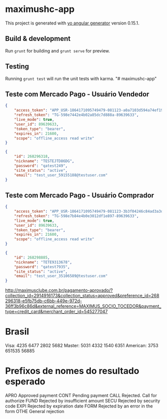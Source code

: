 # maximushc-app

This project is generated with [yo angular generator](https://github.com/yeoman/generator-angular)
version 0.15.1.

## Build & development

Run `grunt` for building and `grunt serve` for preview.

## Testing

Running `grunt test` will run the unit tests with karma.
"# maximushc-app"


## Teste com Mercado Pago - Usuário Vendedor

```json
{
    "access_token": "APP_USR-1864171095749479-081123-a0a7103d594a74ef19efdade99cba1bd__G_C__-89639633",
    "refresh_token": "TG-598e7442e4b02a85dc7d888a-89639633",
    "live_mode": true,
    "user_id": 89639633,
    "token_type": "bearer",
    "expires_in": 21600,
    "scope": "offline_access read write"
}
```

```json
{
    "id": 268296318,
    "nickname": "TESTEJTD86DG",
    "password": "qatest249",
    "site_status": "active",
    "email": "test_user_59155188@testuser.com"
}
```

## Teste com Mercado Pago - Usuário Comprador

```json
{
    "access_token": "APP_USR-1864171095749479-081123-3b3f04246c84ad3a3dd1c17fa4d553e5__J_D__-89639633",
    "refresh_token": "TG-598e7b84e4b0e3012df1e897-89639633",
    "live_mode": true,
    "user_id": 89639633,
    "token_type": "bearer",
    "expires_in": 21600,
    "scope": "offline_access read write"
}
```

```json
{
    "id": 268298885,
    "nickname": "TETE9313678",
    "password": "qatest7935",
    "site_status": "active",
    "email": "test_user_35106589@testuser.com"
}
```

http://maximusclube.com.br/pagamento-aprovado/?collection_id=2914916173&collection_status=approved&preference_id=268296318-e5fb75db-c6bb-449e-972d-36ff3b96c86d&external_reference=MAXIMUS_SOCIO_TOCEDOR&payment_type=credit_card&merchant_order_id=545277047

# Brasil  
Visa: 4235 6477 2802 5682
Master: 5031 4332 1540 6351
American: 3753 651535 56885

# Prefixos de nomes do resultado esperado
APRO Approved payment
CONT Pending payment
CALL Rejected. Call for authorize
FUND Rejected by insufficient amount
SECU Rejected by security code
EXPI Rejected by expiration date
FORM Rejected by an error in the form
OTHE General rejection
